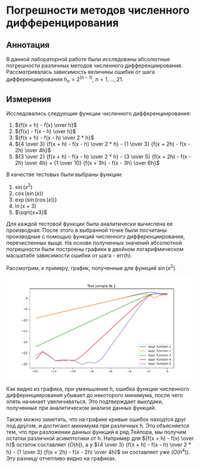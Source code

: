 # Погрешности методов численного дифференцирования
## Аннотация
В данной лабораторной работе были исследованы абсолютные погрешности различных методов численного дифференциирования. Рассматривалась зависимость величины ошибки от шага дифференциирования $h_n = {2^(n - 1)}$, $n=1,...,21$. 
## Измерения
Исследовались следующие функции численного дифференциирования:
1. ${f(x + h) - f(x) \over h}$
2. ${f(x) - f(x - h) \over h}$
3. ${f(x + h) - f(x - h) \over 2 * h}$
4. ${4 \over 3} {f(x + h) - f(x - h) \over 2 * h} - {1 \over 3} {f(x + 2h) - f(x - 2h) \over 4h}$
5. ${3 \over 2} {f(x + h) - f(x - h) \over 2 * h} - {3 \over 5} {f(x + 2h) - f(x - 2h) \over 4h} + {1 \over 10} {f(x + 3h) - f(x - 3h) \over 6h}$

В качестве тестовых были выбраны функции:
1. $\sin(x^2)$
2. $\cos(\sin(x))$
3. $\exp(\sin(\cos(x)))$ 
4. $\ln(x+3)$ 
5. $\sqrt{x+3}$

Для каждой тестовой функции была аналитически вычислена ее производная. После этого в выбранной точке были посчитаны производные с помощью функций численного дифференциирования, перечисленных выще. На основе полученных значений абсолютной погрешности были построены графики в двойном логарифмическом масшатабе зависимости ошибки от шага - err(h).

Рассмотрим, к примеру, график, полученные для функций $\sin(x^2)$.
<div class="img-div">
  <img src="https://github.com/Varnike/computational_math/blob/master/t1/plots/Figure_1.png" width="500" alt="">

Как видно из графика, при уменьшении h, ошибка функции численного дифференциирования убывает до некоторого минимума, после чего опять начинает увеличиваться. Это подтверждает выклдаки, полученные при аналитическом анализе данных функций.

Также можно заметить, что на графике кривые ошибок находтся друг под другом, и достигают минимума при различных h. Это объясняется тем, что при разложении данных функций в ряд Тейлора, мы получим остатки различной асимптотики от h. Например для ${f(x + h) - f(x) \over h}$ остаток составляет $(O(h))$, а у ${4 \over 3} {f(x + h) - f(x - h) \over 2 * h} - {1 \over 3} {f(x + 2h) - f(x - 2h) \over 4h}$ он составляет уже $(O(h^4))$. Эту разницу отчетливо видно на графиках.
